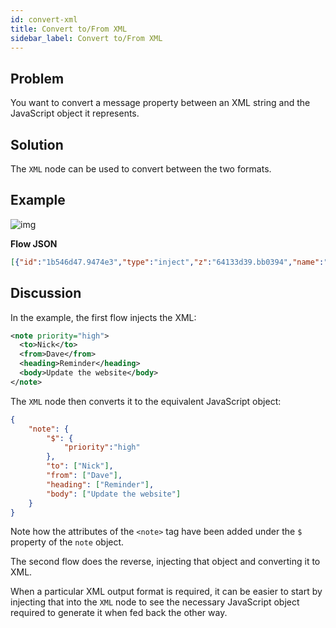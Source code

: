 ```yaml
---
id: convert-xml
title: Convert to/From XML
sidebar_label: Convert to/From XML
---
```


## Problem

You want to convert a message property between an XML string and the JavaScript object
it represents.

## Solution

The <code class="node">XML</code> node can be used to convert between the two
formats.

## Example

![img](/assets/docs/data-formats/convert-xml.png)

<b>Flow JSON</b>

~~~json
[{"id":"1b546d47.9474e3","type":"inject","z":"64133d39.bb0394","name":"XML String","topic":"","payload":"{\"a\":1}","payloadType":"str","repeat":"","crontab":"","once":false,"onceDelay":0.1,"x":100,"y":260,"wires":[["d72b2bfd.77d068"]]},{"id":"1adf407d.6c4fe","type":"debug","z":"64133d39.bb0394","name":"","active":true,"tosidebar":true,"console":false,"tostatus":false,"complete":"false","x":590,"y":260,"wires":[]},{"id":"46638890.8ae758","type":"inject","z":"64133d39.bb0394","name":"Object","topic":"","payload":"{\"note\":{\"$\":{\"priority\":\"high\"},\"to\":[\"Nick\"],\"from\":[\"Dave\"],\"heading\":[\"Reminder\"],\"body\":[\"Update the website\"]}}","payloadType":"json","repeat":"","crontab":"","once":false,"onceDelay":0.1,"x":90,"y":300,"wires":[["dae1d291.de0d2"]]},{"id":"6fefca67.3669e4","type":"debug","z":"64133d39.bb0394","name":"","active":true,"tosidebar":true,"console":false,"tostatus":false,"complete":"false","x":430,"y":300,"wires":[]},{"id":"d72b2bfd.77d068","type":"template","z":"64133d39.bb0394","name":"","field":"payload","fieldType":"msg","format":"text","syntax":"plain","template":"<note priority=\"high\">\n  <to>Nick</to>\n  <from>Dave</from>\n  <heading>Reminder</heading>\n  <body>Update the website</body>\n</note>","output":"str","x":280,"y":260,"wires":[["1746464a.87aa4a"]]},{"id":"1746464a.87aa4a","type":"xml","z":"64133d39.bb0394","name":"","property":"payload","attr":"","chr":"","x":430,"y":260,"wires":[["1adf407d.6c4fe"]]},{"id":"dae1d291.de0d2","type":"xml","z":"64133d39.bb0394","name":"","property":"payload","attr":"","chr":"","x":250,"y":300,"wires":[["6fefca67.3669e4"]]}]
~~~

## Discussion

In the example, the first flow injects the XML:

~~~xml
<note priority="high">
  <to>Nick</to>
  <from>Dave</from>
  <heading>Reminder</heading>
  <body>Update the website</body>
</note>
~~~

The <code class="node">XML</code> node then converts it to the equivalent JavaScript
object:

~~~json
{
    "note": {
        "$": {
            "priority":"high"
        },
        "to": ["Nick"],
        "from": ["Dave"],
        "heading": ["Reminder"],
        "body": ["Update the website"]
    }
}
~~~

Note how the attributes of the `<note>` tag have been added under the `$` property
of the `note` object.

The second flow does the reverse, injecting that object and converting it to XML.

When a particular XML output format is required, it can be easier to start by
injecting that into the <code class="node">XML</code> node to see the necessary
JavaScript object required to generate it when fed back the other way.
